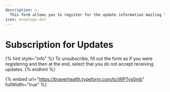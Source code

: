 ```yaml
---
description: >-
  This form allows you to register for the update information mailing list, or unsubscribe at any time.
icon: envelope-dot
---
```


# Subscription for Updates

{% hint style="info" %}
To unsubscribe, fill out the form as if you were registering and then at the end, select that you do not accept receiving updates.
{% endhint %}

{% embed url="https://braverhealth.typeform.com/to/WPTys0mb" fullWidth="true" %}
